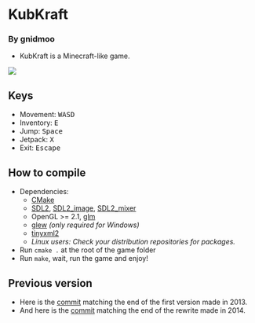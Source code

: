 # KubKraft

### By gnidmoo

- KubKraft is a Minecraft-like game.

![](screenshot.png?raw=true)

## Keys

- Movement: <kbd>W</kbd><kbd>A</kbd><kbd>S</kbd><kbd>D</kbd>
- Inventory: <kbd>E</kbd>
- Jump: <kbd>Space</kbd>
- Jetpack: <kbd>X</kbd>
- Exit: <kbd>Escape</kbd>

## How to compile

- Dependencies:
    - [CMake](http://www.cmake.org/download/)
    - [SDL2](https://www.libsdl.org/download-2.0.php), [SDL2_image](https://www.libsdl.org/projects/SDL_image/), [SDL2_mixer](https://www.libsdl.org/projects/SDL_mixer/)
    - OpenGL >= 2.1, [glm](http://sourceforge.net/projects/ogl-math/files/latest/download?source=files)
    - [glew](http://sourceforge.net/projects/glew/files/latest/download) *(only required for Windows)*
    - [tinyxml2](http://leethomason.github.io/tinyxml2/)
    - _Linux users: Check your distribution repositories for packages._
- Run `cmake .` at the root of the game folder
- Run `make`, wait, run the game and enjoy!

## Previous version

- Here is the [commit](https://github.com/Quent42340/KubKraft/tree/8eba845421efff6ce941f8550ff79e6364970fd5) matching the end of the first version made in 2013.
- And here is the [commit](https://github.com/Quent42340/KubKraft/tree/58c23a7e66404dab94e51998a179dc370c89ea06) matching the end of the rewrite made in 2014.

